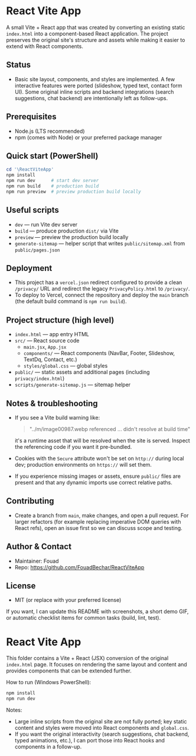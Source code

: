 # React Vite App

A small Vite + React app that was created by converting an existing static `index.html` into a component-based React application. The project preserves the original site's structure and assets while making it easier to extend with React components.

## Status
- Basic site layout, components, and styles are implemented. A few interactive features were ported (slideshow, typed text, contact form UI). Some original inline scripts and backend integrations (search suggestions, chat backend) are intentionally left as follow-ups.

## Prerequisites
- Node.js (LTS recommended)
- npm (comes with Node) or your preferred package manager

## Quick start (PowerShell)

```powershell
cd '\ReactViteApp'
npm install
npm run dev      # start dev server
npm run build    # production build
npm run preview  # preview production build locally
```

## Useful scripts
- `dev` — run Vite dev server
- `build` — produce production `dist/` via Vite
- `preview` — preview the production build locally
- `generate-sitemap` — helper script that writes `public/sitemap.xml` from `public/pages.json`

## Deployment
- This project has a `vercel.json` redirect configured to provide a clean `/privacy/` URL and redirect the legacy `PrivacyPolicy.html` to `/privacy/`.
- To deploy to Vercel, connect the repository and deploy the `main` branch (the default build command is `npm run build`).

## Project structure (high level)
- `index.html` — app entry HTML
- `src/` — React source code
	- `main.jsx`, `App.jsx`
	- `components/` — React components (NavBar, Footer, Slideshow, TextDq, Contact, etc.)
	- `styles/global.css` — global styles
- `public/` — static assets and additional pages (including `privacy/index.html`)
- `scripts/generate-sitemap.js` — sitemap helper

## Notes & troubleshooting
- If you see a Vite build warning like:
	> "../m/image00987.webp referenced ... didn't resolve at build time"

	it's a runtime asset that will be resolved when the site is served. Inspect the referencing code if you want it pre-bundled.
- Cookies with the `Secure` attribute won't be set on `http://` during local dev; production environments on `https://` will set them.
- If you experience missing images or assets, ensure `public/` files are present and that any dynamic imports use correct relative paths.

## Contributing
- Create a branch from `main`, make changes, and open a pull request. For larger refactors (for example replacing imperative DOM queries with React refs), open an issue first so we can discuss scope and testing.

## Author & Contact
- Maintainer: Fouad
- Repo: https://github.com/FouadBechar/ReactViteApp

## License
- MIT (or replace with your preferred license)

If you want, I can update this README with screenshots, a short demo GIF, or automatic checklist items for common tasks (build, lint, test).

# React Vite App

This folder contains a Vite + React (JSX) conversion of the original `index.html` page. It focuses on rendering the same layout and content and provides components that can be extended further.

How to run (Windows PowerShell):

```powershell
npm install
npm run dev
```

Notes:
- Large inline scripts from the original site are not fully ported; key static content and styles were moved into React components and `global.css`.
- If you want the original interactivity (search suggestions, chat backend, typed animations, etc.), I can port those into React hooks and components in a follow-up.
